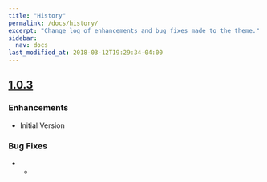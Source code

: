 ```yaml
---
title: "History"
permalink: /docs/history/
excerpt: "Change log of enhancements and bug fixes made to the theme."
sidebar:
  nav: docs
last_modified_at: 2018-03-12T19:29:34-04:00
---
```


## [1.0.3](https://github.com/pme123/scala-adapters/releases/tag/1.0.3)

### Enhancements

* Initial Version
### Bug Fixes

* -
